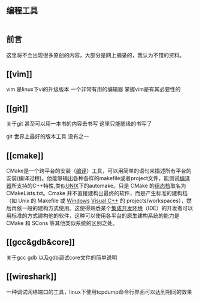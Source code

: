 ## 编程工具
```toc
```
## 前言
这里将不会出现很多原创的内容，大部分是网上摘录的，我认为不错的资料。

## [[vim]]

vim 是linux下vi的升级版本 
一个非常有用的编辑器 掌握vim是有其必要性的


## [[git]]

关于git 甚至可以用一本书的内容去书写
这里只能随缘的书写了

git 世界上最好的版本工具 没有之一



## [[cmake]]
CMake是一个跨平台的安装（[编译](https://baike.baidu.com/item/%E7%BC%96%E8%AF%91/1258343)）工具，可以用简单的语句来描述所有平台的安装(编译过程)。他能够输出各种各样的makefile或者project文件，能测试[编译器](https://baike.baidu.com/item/%E7%BC%96%E8%AF%91%E5%99%A8/8853067)所支持的C++特性,类似[UNIX](https://baike.baidu.com/item/UNIX/219943)下的automake。只是 CMake 的[组态档](https://baike.baidu.com/item/%E7%BB%84%E6%80%81%E6%A1%A3/4812025)取名为 CMakeLists.txt。Cmake 并不直接建构出最终的软件，而是产生标准的建构档（如 Unix 的 Makefile 或 [Windows](https://baike.baidu.com/item/Windows/165458) [Visual C++](https://baike.baidu.com/item/Visual%20C%2B%2B/1811800) 的 projects/workspaces），然后再依一般的建构方式使用。这使得熟悉某个[集成开发环境](https://baike.baidu.com/item/%E9%9B%86%E6%88%90%E5%BC%80%E5%8F%91%E7%8E%AF%E5%A2%83/298524)（IDE）的开发者可以用标准的方式建构他的软件，这种可以使用各平台的原生建构系统的能力是 CMake 和 SCons 等其他类似系统的区别之处。


## [[gcc&gdb&core]]
关于gcc gdb 以及gdb调试core文件的简单说明


## [[wireshark]]
一种调试网络端口的工具，linux下使用tcpdump命令行界面可以达到相同的效果

